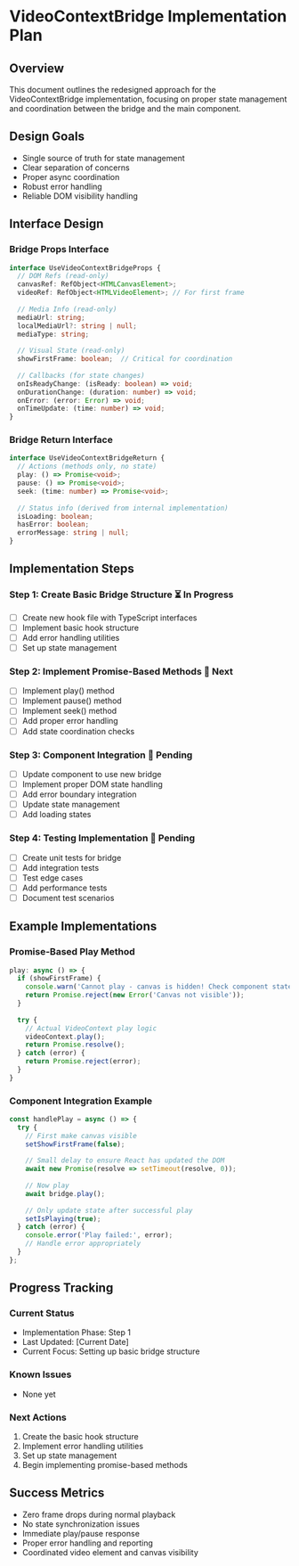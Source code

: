 # VideoContextBridge Implementation Plan

## Overview
This document outlines the redesigned approach for the VideoContextBridge implementation, focusing on proper state management and coordination between the bridge and the main component.

## Design Goals
- Single source of truth for state management
- Clear separation of concerns
- Proper async coordination
- Robust error handling
- Reliable DOM visibility handling

## Interface Design

### Bridge Props Interface
```typescript
interface UseVideoContextBridgeProps {
  // DOM Refs (read-only)
  canvasRef: RefObject<HTMLCanvasElement>;
  videoRef: RefObject<HTMLVideoElement>; // For first frame
  
  // Media Info (read-only)
  mediaUrl: string;
  localMediaUrl?: string | null;
  mediaType: string;
  
  // Visual State (read-only)
  showFirstFrame: boolean;  // Critical for coordination
  
  // Callbacks (for state changes)
  onIsReadyChange: (isReady: boolean) => void;
  onDurationChange: (duration: number) => void;
  onError: (error: Error) => void;
  onTimeUpdate: (time: number) => void;
}
```

### Bridge Return Interface
```typescript
interface UseVideoContextBridgeReturn {
  // Actions (methods only, no state)
  play: () => Promise<void>;
  pause: () => Promise<void>;
  seek: (time: number) => Promise<void>;
  
  // Status info (derived from internal implementation)
  isLoading: boolean;
  hasError: boolean;
  errorMessage: string | null;
}
```

## Implementation Steps

### Step 1: Create Basic Bridge Structure ⏳ In Progress
- [ ] Create new hook file with TypeScript interfaces
- [ ] Implement basic hook structure
- [ ] Add error handling utilities
- [ ] Set up state management

### Step 2: Implement Promise-Based Methods 🔄 Next
- [ ] Implement play() method
- [ ] Implement pause() method
- [ ] Implement seek() method
- [ ] Add proper error handling
- [ ] Add state coordination checks

### Step 3: Component Integration 🔄 Pending
- [ ] Update component to use new bridge
- [ ] Implement proper DOM state handling
- [ ] Add error boundary integration
- [ ] Update state management
- [ ] Add loading states

### Step 4: Testing Implementation 🔄 Pending
- [ ] Create unit tests for bridge
- [ ] Add integration tests
- [ ] Test edge cases
- [ ] Add performance tests
- [ ] Document test scenarios

## Example Implementations

### Promise-Based Play Method
```typescript
play: async () => {
  if (showFirstFrame) {
    console.warn('Cannot play - canvas is hidden! Check component state.');
    return Promise.reject(new Error('Canvas not visible'));
  }
  
  try {
    // Actual VideoContext play logic
    videoContext.play();
    return Promise.resolve();
  } catch (error) {
    return Promise.reject(error);
  }
}
```

### Component Integration Example
```typescript
const handlePlay = async () => {
  try {
    // First make canvas visible
    setShowFirstFrame(false);
    
    // Small delay to ensure React has updated the DOM
    await new Promise(resolve => setTimeout(resolve, 0));
    
    // Now play
    await bridge.play();
    
    // Only update state after successful play
    setIsPlaying(true);
  } catch (error) {
    console.error('Play failed:', error);
    // Handle error appropriately
  }
};
```

## Progress Tracking

### Current Status
- Implementation Phase: Step 1
- Last Updated: [Current Date]
- Current Focus: Setting up basic bridge structure

### Known Issues
- None yet

### Next Actions
1. Create the basic hook structure
2. Implement error handling utilities
3. Set up state management
4. Begin implementing promise-based methods

## Success Metrics
- Zero frame drops during normal playback
- No state synchronization issues
- Immediate play/pause response
- Proper error handling and reporting
- Coordinated video element and canvas visibility 